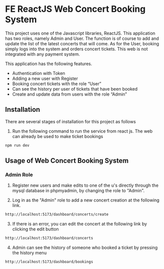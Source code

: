 # FE ReactJS Web Concert Booking System

This project uses one of the Javascript libraries, ReactJS. This application has two roles, namely Admin and User. The function is of course to add and update the list of the latest concerts that will come. As for the User, booking simply logs into the system and orders concert tickets. This web is not integrated with any payment system.

This application has the following features.

- Authentication with Token
- Adding a new user with Register
- Booking concert tickets with the role “User”
- Can see the history per user of tickets that have been booked
- Create and update data from users with the role “Admin”

## Installation

There are several stages of installation for this project as follows

1. Run the following command to run the service from react js. The web can already be used to make ticket bookings

```bash
npm run dev
```

## Usage of Web Concert Booking System

### Admin Role

1. Register new users and make edits to one of the u's directly through the mysql database in phpmyadmin, by changing the role to "Admin".

2. Log in as the "Admin" role to add a new concert creation at the following link.

```bash
http://localhost:5173/dashboard/concerts/create
```

3. If there is an error, you can edit the concert at the following link by clicking the edit button

```bash
http://localhost:5173/dashboard/concerts
```

4. Admin can see the history of someone who booked a ticket by pressing the history menu

```bash
http://localhost:5173/dashboard/bookings
```
